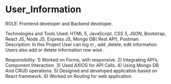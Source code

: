 # User_Information

ROLE: Frontend developer and Backend developer.  

Technologies and Tools Used: HTML 5, JavaScript, CSS 3, JSON, Bootstrap, React JS, Node JS, Express JS, Mongo DB( Rest API), Postman.  Description: In this Project User can log in , add ,delete, edit information Users also add or delete information row wise .

Responsibility: 1) Worked on Forms, with responsive. 2) Integrating API’s, Component Interaction. 3) Used AXIOS for API Calls. 4) Using Mongo DB And CRUD operations. 5) Designed and developed application based on React framework. 6) Worked on Routing for web application.

